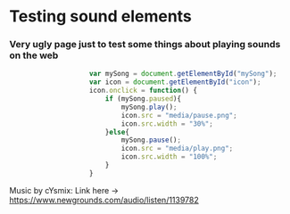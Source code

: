 # Testing sound elements

### Very ugly page just to test some things about playing sounds on the web 

```js
                    var mySong = document.getElementById("mySong");
                    var icon = document.getElementById("icon");
                    icon.onclick = function() {
                        if (mySong.paused){
                            mySong.play();
                            icon.src = "media/pause.png";
                            icon.src.width = "30%";
                        }else{
                            mySong.pause();
                            icon.src = "media/play.png";
                            icon.src.width = "100%";
                        }
                    }
```

Music by cYsmix: Link here -> https://www.newgrounds.com/audio/listen/1139782
